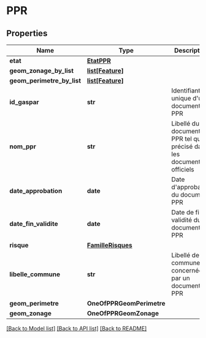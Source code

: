 # PPR

## Properties
Name | Type | Description | Notes
------------ | ------------- | ------------- | -------------
**etat** | [**EtatPPR**](EtatPPR.md) |  | [optional] 
**geom_zonage_by_list** | [**list[Feature]**](Feature.md) |  | [optional] 
**geom_perimetre_by_list** | [**list[Feature]**](Feature.md) |  | [optional] 
**id_gaspar** | **str** | Identifiant unique d&#x27;un document PPR | [optional] 
**nom_ppr** | **str** | Libellé du document PPR tel que précisé dans les documents officiels | [optional] 
**date_approbation** | **date** | Date d&#x27;approbation du document PPR | [optional] 
**date_fin_validite** | **date** | Date de fin de validité du document PPR | [optional] 
**risque** | [**FamilleRisques**](FamilleRisques.md) |  | [optional] 
**libelle_commune** | **str** | Libellé de la commune concernée par un document PPR | [optional] 
**geom_perimetre** | **OneOfPPRGeomPerimetre** |  | [optional] 
**geom_zonage** | **OneOfPPRGeomZonage** |  | [optional] 

[[Back to Model list]](../README.md#documentation-for-models) [[Back to API list]](../README.md#documentation-for-api-endpoints) [[Back to README]](../README.md)

